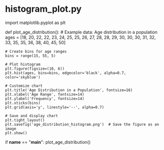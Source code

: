 # histogram_plot.py

import matplotlib.pyplot as plt

def plot_age_distribution():
    # Example data: Age distribution in a population
    ages = [18, 20, 22, 22, 23, 24, 25, 25, 26, 27, 28, 28, 29, 30, 30, 30, 31, 32, 33, 35, 35, 36, 38, 40, 45, 50]

    # Create bins for age ranges
    bins = range(15, 55, 5)

    # Plot histogram
    plt.figure(figsize=(10, 6))
    plt.hist(ages, bins=bins, edgecolor='black', alpha=0.7, color='skyblue')

    # Customize chart
    plt.title('Age Distribution in a Population', fontsize=16)
    plt.xlabel('Age Range', fontsize=14)
    plt.ylabel('Frequency', fontsize=14)
    plt.xticks(bins)
    plt.grid(axis='y', linestyle='--', alpha=0.7)

    # Save and display chart
    plt.tight_layout()
    plt.savefig('age_distribution_histogram.png')  # Save the figure as an image
    plt.show()

if __name__ == "__main__":
    plot_age_distribution()
